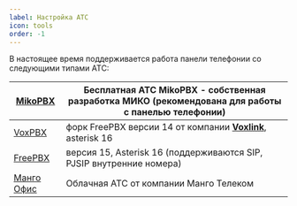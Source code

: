 ```yaml
---
label: Настройка АТС
icon: tools
order: -1
---
```

В настоящее время поддерживается работа панели телефонии со следующими типами АТС:

| [MikoPBX](/get-started/mikopbx)  | Бесплатная АТС MikoPBX - собственная разработка МИКО (рекомендована для работы с панелью телефонии) |
|----------------------------------|-----------------------------------------------------------------------------------------------------|
| [VoxPBX](/get-started/freepbx)   | форк FreePBX версии 14 от компании [**Voxlink**](https://voxlink.ru), asterisk 16                   |
| [FreePBX](/get-started/freepbx)  | версия 15, Asterisk 16 (поддерживаются SIP, PJSIP внутренние номера)                                |
| [Манго Офис](/get-started/mango) | Облачная АТС от компании Манго Телеком                                                              | 
